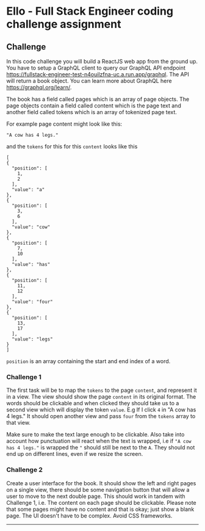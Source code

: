# Ello - Full Stack Engineer coding challenge assignment

## Challenge
In this code challenge you will build a ReactJS web app from the ground up. You have to setup a GraphQL client to query our GraphQL API endpoint https://fullstack-engineer-test-n4ouilzfna-uc.a.run.app/graphql. The API will return a book object. You can learn more about GraphQL here https://graphql.org/learn/.

The book has a field called pages which is an array of page objects. The page objects contain a field called content which is the page text and another field called tokens which is an array of tokenized page text.

For example page content might look like this:

```
"A cow has 4 legs."
```

and the `tokens` for this for this `content` looks like this

```
[
{
  "position": [
    1,
    2
  ],
  "value": "a"
},
{
  "position": [
    3,
    6
  ],
  "value": "cow"
},
{
  "position": [
    7,
    10
  ],
  "value": "has"
},
{
  "position": [
    11,
    12
  ],
  "value": "four"
},
{
  "position": [
    13,
    17
  ],
  "value": "legs"
}
]
```

`position` is an array containing the start and end index of a word.

### Challenge 1

The first task will be to map the `tokens` to the page `content`, and represent it in a view. The view should show the page `content` in its original format. The words should be clickable and when clicked they should take us to a second view which will display the token `value`. E.g If I click `4` in "A cow has 4 legs." It should open another view and pass `four` from the `tokens` array to that view.

Make sure to make the text large enough to be clickable. Also take into account how punctuation will react when the text is wrapped, i.e if `"A cow has 4 legs."` is wrapped the `"` should still be next to the `A`. They should not end up on different lines, even if we resize the screen.

### Challenge 2

Create a user interface for the book. It should show the left and right pages on a single view, there should be some navigation button that will allow a user to move to the next double page. This should work in tandem with Challenge 1, i.e. The content on each page should be clickable. Please note that some pages might have no content and that is okay; just show a blank page. The UI doesn't have to be complex. Avoid CSS frameworks.

***

